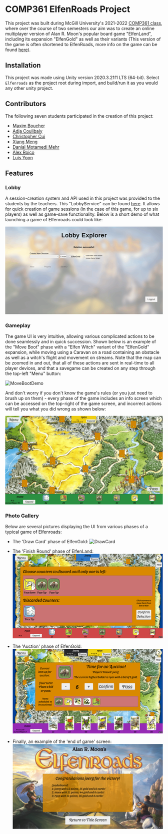 # COMP361 ElfenRoads Project
This project was built during McGill University's 2021-2022 [COMP361 class](https://www.mcgill.ca/study/2022-2023/courses/comp-361d1), where over the course of two semesters our aim was to create an online multiplayer version of Alan R. Moon's popular board game "ElfenLand", including its expansion "ElfenGold" as well as their variants (This version of the game is often shortened to ElfenRoads, more info on the game can be found [here](https://boardgamegeek.com/boardgame/180325/elfenroads)). 
## Installation
This project was made using Unity version 2020.3.21f1 LTS (64-bit). Select `Elfenroads` as the project root during import, and build/run it as you would any other unity project.
## Contributors
The following seven students participated in the creation of this project:
- [Maxim Boucher](https://github.com/Thorzag)
- [Adja Coulibaly](https://github.com/adjabeepboop)
- [Christopher Cui](https://github.com/chriscui47)
- [Xiang Meng](https://github.com/xm2j)
- [Danial Motamedi Mehr](https://github.com/danial23)
- [Alex Rojco](https://github.com/alexrojco)
- [Luis Yoon](https://github.com/Luisy619)

## Features

### Lobby

A session-creation system and API used in this project was provided to the students by the teachers. This "LobbyService" can be found [here](https://github.com/kartoffelquadrat/LobbyService). It allows for quick creation of game sessions (in the case of this game, for up to six players) as well as game-save functionality. Below is a short demo of what launching a game of Elfenroads could look like:

![LobbyDemo](./Images/LobbyDemo.gif)

### Gameplay
The game UI is very intuitive, allowing various complicated actions to be done seamlessly and in quick succession. Shown below is an example of the "Move Boot" phase with a "Elfen Witch" variant of the "ElfenGold" expansion, while moving using a Caravan on a road containing an obstacle as well as a witch's flight and movement on streams. Note that the map can be zoomed in and out, that all of these actions are sent in real-time to all player devices, and that a savegame can be created on any step through the top-left "Menu" button:

![MoveBootDemo](./Images/MoveBootDemo.gif)

And don't worry if you don't know the game's rules (or you just need to brush up on them) - every phase of the game includes an info screen which can be accessed on the top-right of the game screen, and incorrect actions will tell you what you did wrong as shown below:

![AlertDemo](./Images/AlertDemo.gif)


### Photo Gallery
Below are several pictures displaying the UI from various phases of a typical game of Elfenroads:

- The 'Draw Card' phase of ElfenGold:
![DrawCard](./Images/DrawCardScreenShot.png)

- The 'Finish Round' phase of ElfenLand:
![DiscardCounter](./Images/DiscardCounterScreenShot.png)

- The 'Auction' phase of ElfenGold:
![Auction](./Images/AuctionScreenShot.png)

- Finally, an example of the 'end of game' screen:
![WinScreen](./Images/WinScreen.png)
